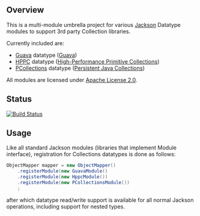 ## Overview

This is a multi-module umbrella project for various [Jackson](../../../jackson)
Datatype modules to support 3rd party Collection libraries.

Currently included are:

* [Guava](guava/) datatype ([Guava](http://code.google.com/p/guava-libraries/))
* [HPPC](hppc/) datatype ([High-Performance Primitive Collections](https://labs.carrotsearch.com/hppc.html))
* [PCollections](pcollections/) datatype ([Persistent Java Collections](http://pcollections.org))

All modules are licensed under [Apache License 2.0](http://www.apache.org/licenses/LICENSE-2.0.txt).

## Status

[![Build Status](https://travis-ci.org/FasterXML/jackson-datatypes-collections.svg)](https://travis-ci.org/FasterXML/jackson-datatypes-collections)

## Usage

Like all standard Jackson modules (libraries that implement Module interface), registration for Collections
datatypes is done as follows:

```java
ObjectMapper mapper = new ObjectMapper()
    .registerModule(new GuavaModule()
    .registerModule(new HppcModule())
    .registerModule(new PCollectionsModule())
    ;
```

after which datatype read/write support is available for all normal Jackson operations,
including support for nested types.

